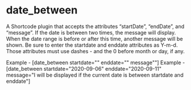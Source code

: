 # date_between

  A Shortcode plugin that accepts the attributes  “startDate”, “endDate”, and “message”. If the date is between two times, the message will display. When the date range is before or after this time, another message will be shown. Be sure to enter the startdate and enddate attributes as Y-m-d. Those attributes must use dashes - and the 0 before month or day, if any.

  Example - [date_between startdate="" enddate="" message""]
  Example - [date_between startdate="2020-09-06" enddate="2020-09-11" message="I will be displayed if the current date is between startdate and enddate"]
